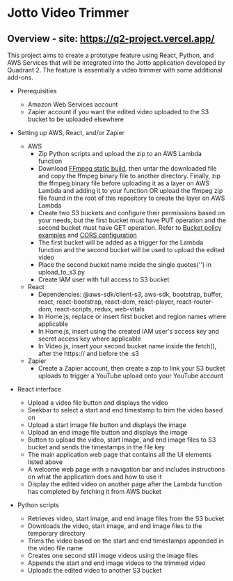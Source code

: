 # Jotto Video Trimmer

## Overview - site: https://q2-project.vercel.app/

This project aims to create a prototype feature using React, Python, and AWS Services that will be integrated into the Jotto application developed by Quadrant 2. The feature is essentially a video trimmer with some additional add-ons.

* Prerequisities  
    * Amazon Web Services account  
    * Zapier account if you want the edited video uploaded to the S3 bucket to be uploaded elsewhere

* Setting up AWS, React, and/or Zapier  
    * AWS  
        * Zip Python scripts and upload the zip to an AWS Lambda function  
        * Download [FFmpeg static build](https://johnvansickle.com/ffmpeg/), then untar the downloaded file and copy the ffmpeg binary file to another directory. Finally, zip the ffmpeg binary file before uploading it as a layer on AWS Lambda and adding it to your function OR upload the ffmpeg zip file found in the root of this repository to create the layer on AWS Lambda  
        * Create two S3 buckets and configure their permissions based on your needs, but the first bucket must have PUT operation and the second bucket must have GET operation. Refer to [Bucket policy examples](https://docs.aws.amazon.com/AmazonS3/latest/userguide/example-bucket-policies.html) and [CORS configuration](https://docs.aws.amazon.com/AmazonS3/latest/userguide/ManageCorsUsing.html)  
        * The first bucket will be added as a trigger for the Lambda function and the second bucket will be used to upload the edited video  
        * Place the second bucket name inside the single quotes('') in upload_to_s3.py  
        * Create IAM user with full access to S3 bucket  
    * React  
        * Dependencies: @aws-sdk/client-s3, aws-sdk, bootstrap, buffer, react, react-bootstrap, react-dom, react-player, react-router-dom, react-scripts, redux, web-vitals  
        * In Home.js, replace or insert first bucket and region names where applicable  
        * In Home.js, insert using the created IAM user's access key and secret access key where applicable  
        * In Video.js, insert your second bucket name inside the fetch(), after the https:// and before the .s3  
    * Zapier  
        * Create a Zapier account, then create a zap to link your S3 bucket uploads to trigger a YouTube upload onto your YouTube account
 
* React interface  
    * Upload a video file button and displays the video  
    * Seekbar to select a start and end timestamp to trim the video based on  
    * Upload a start image file button and displays the image  
    * Upload an end image file button and displays the image  
    * Button to upload the video, start image, and end image files to S3 bucket and sends the timestamps in the file key  
    * The main application web page that contains all the UI elements listed above  
    * A welcome web page with a navigation bar and includes instructions on what the application does and how to use it  
    * Display the edited video on another page after the Lambda function has completed by fetching it from AWS bucket

* Python scripts  
    * Retrieves video, start image, and end image files from the S3 bucket  
    * Downloads the video, start image, and end image files to the temporary directory  
    * Trims the video based on the start and end timestamps appended in the video file name  
    * Creates one second still image videos using the image files  
    * Appends the start and end image videos to the trimmed video  
    * Uploads the edited video to another S3 bucket
